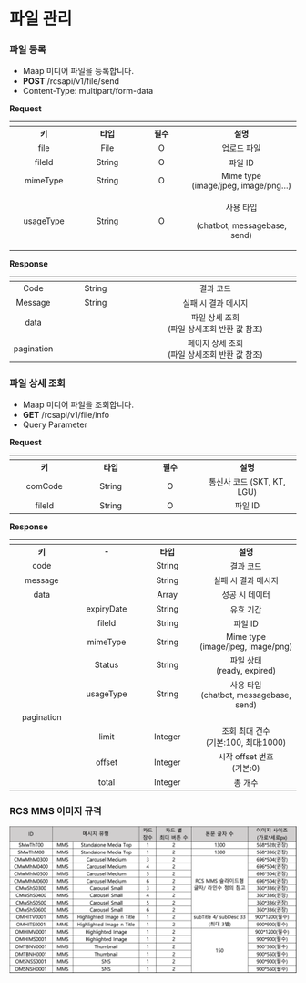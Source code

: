 # 파일 관리

### 파일 등록&#x20;

* Maap 미디어 파일을 등록합니다.
* **POST** /rcsapi/v1/file/send
* Content-Type: multipart/form-data

**Request**

<table data-header-hidden><thead><tr><th width="150" align="center"></th><th width="150" align="center"></th><th width="150" align="center"></th><th width="284" align="center"></th></tr></thead><tbody><tr><td align="center"><strong>키</strong></td><td align="center"><strong>타입</strong></td><td align="center"><strong>필수</strong></td><td align="center"><strong>설명</strong></td></tr><tr><td align="center">file</td><td align="center">File</td><td align="center">O</td><td align="center">업로드 파일</td></tr><tr><td align="center">fileId</td><td align="center">String</td><td align="center">O</td><td align="center">파일 ID</td></tr><tr><td align="center">mimeType</td><td align="center">String</td><td align="center">O</td><td align="center">Mime type<br>(image/jpeg, image/png…)</td></tr><tr><td align="center">usageType</td><td align="center">String</td><td align="center">O</td><td align="center"><p>사용 타입</p><p>(chatbot, messagebase, send)</p></td></tr></tbody></table>

**Response**

<table data-header-hidden><thead><tr><th align="center"></th><th width="150" align="center"></th><th width="358" align="center"></th></tr></thead><tbody><tr><td align="center">Code</td><td align="center">String</td><td align="center">결과 코드</td></tr><tr><td align="center">Message</td><td align="center">String</td><td align="center">실패 시 결과 메시지</td></tr><tr><td align="center">data</td><td align="center"></td><td align="center">파일 상세 조회<br>(파일 상세조회 반환 값 참조)</td></tr><tr><td align="center">pagination</td><td align="center"></td><td align="center">페이지 상세 조회<br>(파일 상세조회 반환 값 참조)</td></tr></tbody></table>

### 파일 상세 조회

* Maap 미디어 파일을 조회합니다.
* **GET** /rcsapi/v1/file/info
* Query Parameter

**Request**



<table data-header-hidden><thead><tr><th width="150" align="center"></th><th width="150" align="center"></th><th width="150" align="center"></th><th width="273" align="center"></th></tr></thead><tbody><tr><td align="center"><strong>키</strong></td><td align="center"><strong>타입</strong></td><td align="center"><strong>필수</strong></td><td align="center"><strong>설명</strong></td></tr><tr><td align="center">comCode</td><td align="center">String</td><td align="center">O</td><td align="center">통신사 코드 (SKT, KT, LGU)</td></tr><tr><td align="center">fileId</td><td align="center">String</td><td align="center">O</td><td align="center">파일 ID</td></tr></tbody></table>

**Response**

<table data-header-hidden><thead><tr><th width="150" align="center"></th><th width="150" align="center"></th><th width="150" align="center"></th><th width="279" align="center"></th></tr></thead><tbody><tr><td align="center"><strong>키</strong></td><td align="center"><strong>-</strong></td><td align="center"><strong>타입</strong></td><td align="center"><strong>설명</strong></td></tr><tr><td align="center">code</td><td align="center"></td><td align="center">String</td><td align="center">결과 코드</td></tr><tr><td align="center">message</td><td align="center"></td><td align="center">String</td><td align="center">실패 시 결과 메시지</td></tr><tr><td align="center">data</td><td align="center"></td><td align="center">Array</td><td align="center">성공 시 데이터</td></tr><tr><td align="center"></td><td align="center">expiryDate</td><td align="center">String</td><td align="center">유효 기간</td></tr><tr><td align="center"></td><td align="center">fileId</td><td align="center">String</td><td align="center">파일 ID</td></tr><tr><td align="center"></td><td align="center">mimeType</td><td align="center">String</td><td align="center">Mime type<br>(image/jpeg, image/png)</td></tr><tr><td align="center"></td><td align="center">Status</td><td align="center">String</td><td align="center">파일 상태<br>(ready, expired)</td></tr><tr><td align="center"></td><td align="center">usageType</td><td align="center">String</td><td align="center">사용 타입<br>(chatbot, messagebase, send)</td></tr><tr><td align="center">pagination</td><td align="center"></td><td align="center"></td><td align="center"></td></tr><tr><td align="center"></td><td align="center">limit</td><td align="center">Integer</td><td align="center">조회 최대 건수<br>(기본:100, 최대:1000)</td></tr><tr><td align="center"></td><td align="center">offset</td><td align="center">Integer</td><td align="center">시작 offset 번호<br>(기본:0)</td></tr><tr><td align="center"></td><td align="center">total</td><td align="center">Integer</td><td align="center">총 개수</td></tr></tbody></table>



### RCS MMS 이미지 규격&#x20;

![](<.gitbook/assets/image (5).png>)
